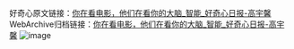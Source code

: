 好奇心原文链接：[你在看电影，他们在看你的大脑_智能_好奇心日报-高宇馨](https://www.qdaily.com/articles/2083.html)
WebArchive归档链接：[你在看电影，他们在看你的大脑_智能_好奇心日报-高宇馨](http://web.archive.org/web/20190623150827/https://www.qdaily.com/articles/2083.html)
![image](http://ww3.sinaimg.cn/large/007d5XDply1g3v4mki3dsj30u03ip7wh)